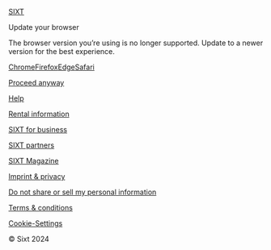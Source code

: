 [SIXT](https://www.sixt.com/unsupportedbrowser/)

Update your browser

The browser version you’re using is no longer supported. Update to a newer version for the best experience.

[Chrome](https://www.google.com/intl/en-US/chrome/)[Firefox](https://www.mozilla.org/en-US/firefox/new/)[Edge](https://www.microsoft.com/en-US/edge)[Safari](https://support.apple.com/en_US/downloads/safari)

[Proceed anyway](https://www.sixt.com/php/reservation)

[Help](https://www.sixt.com/help-center/)

[Rental information](https://www.sixt.com/rental-information/)

[SIXT for business](https://corporate.sixt.com/?utm_source=sixt.com&utm_medium=retail-website-referral&utm_campaign=US_US_btob_SITEWIDE-FOOTER_ALL_GT&utm_content=Textlink-BusinessCustomer&utm_term=b2b_ref)

[SIXT partners](https://www.sixt.com/partners/)

[SIXT Magazine](https://www.sixt.com/magazine/)

[Imprint & privacy](https://www.sixt.com/pages/privacy/)

[Do not share or sell my personal information](#)

[Terms & conditions](https://www.sixt.com/pages/terms-conditions/)

[Cookie-Settings](#)

© Sixt 2024